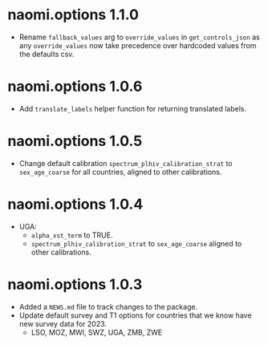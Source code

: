 # naomi.options 1.1.0

* Rename `fallback_values` arg to `override_values` in `get_controls_json` as any `override_values` now take precedence over hardcoded values from the defaults csv.

# naomi.options 1.0.6

* Add `translate_labels` helper function for returning translated labels.

# naomi.options 1.0.5

* Change default calibration `spectrum_plhiv_calibration_strat` to `sex_age_coarse` for all countries, aligned to other calibrations.

# naomi.options 1.0.4

* UGA: 
  - `alpha_xst_term` to TRUE.
  - `spectrum_plhiv_calibration_strat` to `sex_age_coarse` aligned to other calibrations.

# naomi.options 1.0.3

* Added a `NEWS.md` file to track changes to the package.
* Update default survey and T1 options for countries that we know have new survey data for 2023.
  - LSO, MOZ, MWI, SWZ, UGA, ZMB, ZWE
